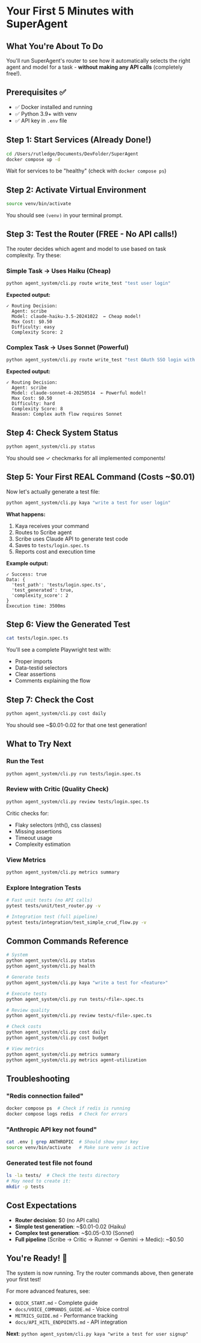 # Your First 5 Minutes with SuperAgent

## What You're About To Do

You'll run SuperAgent's router to see how it automatically selects the right agent and model for a task - **without making any API calls** (completely free!).

## Prerequisites ✅

- ✅ Docker installed and running
- ✅ Python 3.9+ with venv
- ✅ API key in `.env` file

## Step 1: Start Services (Already Done!)

```bash
cd /Users/rutledge/Documents/DevFolder/SuperAgent
docker compose up -d
```

Wait for services to be "healthy" (check with `docker compose ps`)

## Step 2: Activate Virtual Environment

```bash
source venv/bin/activate
```

You should see `(venv)` in your terminal prompt.

## Step 3: Test the Router (FREE - No API calls!)

The router decides which agent and model to use based on task complexity. Try these:

### Simple Task → Uses Haiku (Cheap)

```bash
python agent_system/cli.py route write_test "test user login"
```

**Expected output:**
```
✓ Routing Decision:
  Agent: scribe
  Model: claude-haiku-3.5-20241022  ← Cheap model!
  Max Cost: $0.50
  Difficulty: easy
  Complexity Score: 2
```

### Complex Task → Uses Sonnet (Powerful)

```bash
python agent_system/cli.py route write_test "test OAuth SSO login with multi-factor authentication and session persistence"
```

**Expected output:**
```
✓ Routing Decision:
  Agent: scribe
  Model: claude-sonnet-4-20250514  ← Powerful model!
  Max Cost: $0.50
  Difficulty: hard
  Complexity Score: 8
  Reason: Complex auth flow requires Sonnet
```

## Step 4: Check System Status

```bash
python agent_system/cli.py status
```

You should see ✓ checkmarks for all implemented components!

## Step 5: Your First REAL Command (Costs ~$0.01)

Now let's actually generate a test file:

```bash
python agent_system/cli.py kaya "write a test for user login"
```

**What happens:**
1. Kaya receives your command
2. Routes to Scribe agent
3. Scribe uses Claude API to generate test code
4. Saves to `tests/login.spec.ts`
5. Reports cost and execution time

**Example output:**
```
✓ Success: true
Data: {
  'test_path': 'tests/login.spec.ts',
  'test_generated': true,
  'complexity_score': 2
}
Execution time: 3500ms
```

## Step 6: View the Generated Test

```bash
cat tests/login.spec.ts
```

You'll see a complete Playwright test with:
- Proper imports
- Data-testid selectors
- Clear assertions
- Comments explaining the flow

## Step 7: Check the Cost

```bash
python agent_system/cli.py cost daily
```

You should see ~$0.01-0.02 for that one test generation!

## What to Try Next

### Run the Test

```bash
python agent_system/cli.py run tests/login.spec.ts
```

### Review with Critic (Quality Check)

```bash
python agent_system/cli.py review tests/login.spec.ts
```

Critic checks for:
- Flaky selectors (nth(), css classes)
- Missing assertions
- Timeout usage
- Complexity estimation

### View Metrics

```bash
python agent_system/cli.py metrics summary
```

### Explore Integration Tests

```bash
# Fast unit tests (no API calls)
pytest tests/unit/test_router.py -v

# Integration test (full pipeline)
pytest tests/integration/test_simple_crud_flow.py -v
```

## Common Commands Reference

```bash
# System
python agent_system/cli.py status
python agent_system/cli.py health

# Generate tests
python agent_system/cli.py kaya "write a test for <feature>"

# Execute tests
python agent_system/cli.py run tests/<file>.spec.ts

# Review quality
python agent_system/cli.py review tests/<file>.spec.ts

# Check costs
python agent_system/cli.py cost daily
python agent_system/cli.py cost budget

# View metrics
python agent_system/cli.py metrics summary
python agent_system/cli.py metrics agent-utilization
```

## Troubleshooting

### "Redis connection failed"
```bash
docker compose ps  # Check if redis is running
docker compose logs redis  # Check for errors
```

### "Anthropic API key not found"
```bash
cat .env | grep ANTHROPIC  # Should show your key
source venv/bin/activate   # Make sure venv is active
```

### Generated test file not found
```bash
ls -la tests/  # Check the tests directory
# May need to create it:
mkdir -p tests
```

## Cost Expectations

- **Router decision**: $0 (no API calls)
- **Simple test generation**: ~$0.01-0.02 (Haiku)
- **Complex test generation**: ~$0.05-0.10 (Sonnet)
- **Full pipeline** (Scribe → Critic → Runner → Gemini → Medic): ~$0.50

## You're Ready! 🚀

The system is now running. Try the router commands above, then generate your first test!

For more advanced features, see:
- `QUICK_START.md` - Complete guide
- `docs/VOICE_COMMANDS_GUIDE.md` - Voice control
- `METRICS_GUIDE.md` - Performance tracking
- `docs/API_HITL_ENDPOINTS.md` - API integration

**Next**: `python agent_system/cli.py kaya "write a test for user signup"`
